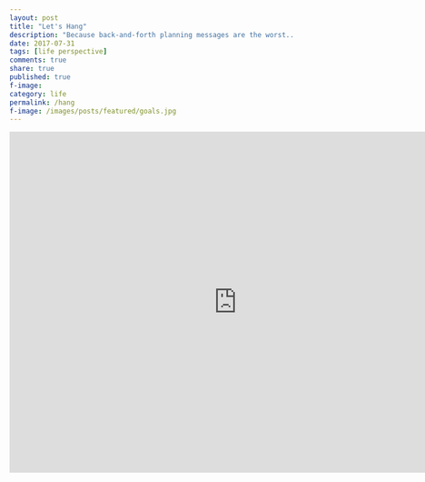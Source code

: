 ```yaml
---
layout: post
title: "Let's Hang"
description: "Because back-and-forth planning messages are the worst..."
date: 2017-07-31
tags: [life perspective]
comments: true
share: true
published: true
f-image: 
category: life
permalink: /hang
f-image: /images/posts/featured/goals.jpg
---
```


<style>
.responsive-iframe-container {
position: relative;
padding-bottom: 56.25%;
padding-top: 30px;
height: 0;
overflow: hidden;
}

.responsive-iframe-container iframe,
.vresponsive-iframe-container object,
.vresponsive-iframe-container embed {
position: absolute;
top: 0;
left: 0;
width: 100%;
height: 100%;
}
</style>
  
<iframe src="https://calendar.google.com/calendar/embed?height=600&amp;wkst=7&amp;bgcolor=%23ffffff&amp;ctz=America%2FLos_Angeles&amp;src=bmt1bGthcm5pMjQ4QGdtYWlsLmNvbQ&amp;src=cTU0N3E0cTVmbmdpcHNzb2Vob3Y3NDhkazRAZ3JvdXAuY2FsZW5kYXIuZ29vZ2xlLmNvbQ&amp;src=ZXVhdDdwMHZtbDVsanZldml2aTBuMm1rcHNAZ3JvdXAuY2FsZW5kYXIuZ29vZ2xlLmNvbQ&amp;src=cmtybnFqOXJkNmtpaTdjaGpwMmhpZWRyNG9AZ3JvdXAuY2FsZW5kYXIuZ29vZ2xlLmNvbQ&amp;src=MDZidW9rcGQ2bDJzY2Y0amJuZ29odTZ2MWNAZ3JvdXAuY2FsZW5kYXIuZ29vZ2xlLmNvbQ&amp;color=%23009688&amp;color=%23B39DDB&amp;color=%23E4C441&amp;color=%23039BE5&amp;color=%23D50000&amp;showTitle=0&amp;showPrint=0&amp;showTabs=1&amp;showCalendars=0&amp;mode=WEEK" style="border-width:0" width="800" height="600" frameborder="0" scrolling="no"></iframe>
